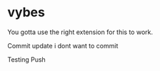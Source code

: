 vybes
=====

You gotta use the right extension for this to work.


Commit update
i dont want to commit


Testing Push
